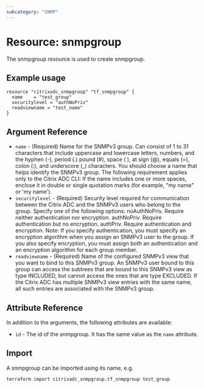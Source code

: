 ```yaml
---
subcategory: "SNMP"
---
```


# Resource: snmpgroup

The snmpgroup resource is used to create snmpgroup.


## Example usage

```hcl
resource "citrixadc_snmpgroup" "tf_snmpgroup" {
  name    = "test_group"
  securitylevel = "authNoPriv"
  readviewname = "test_name"
}
```


## Argument Reference

* `name` - (Required) Name for the SNMPv3 group. Can consist of 1 to 31 characters that include uppercase and lowercase letters, numbers, and the hyphen (-), period (.) pound (#), space ( ), at sign (@), equals (=), colon (:), and underscore (_) characters.  You should choose a name that helps identify the SNMPv3 group.               The following requirement applies only to the Citrix ADC CLI: If the name includes one or more spaces, enclose it in double or single quotation marks (for example, "my name" or 'my name').
* `securitylevel` - (Required) Security level required for communication between the Citrix ADC and the SNMPv3 users who belong to the group. Specify one of the following options: noAuthNoPriv. Require neither authentication nor encryption. authNoPriv. Require authentication but no encryption. authPriv. Require authentication and encryption. Note: If you specify authentication, you must specify an encryption algorithm when you assign an SNMPv3 user to the group. If you also specify encryption, you must assign both an authentication and an encryption algorithm for each group member.
* `readviewname` - (Required) Name of the configured SNMPv3 view that you want to bind to this SNMPv3 group. An SNMPv3 user bound to this group can access the subtrees that are bound to this SNMPv3 view as type INCLUDED, but cannot access the ones that are type EXCLUDED. If the Citrix ADC has multiple SNMPv3 view entries with the same name, all such entries are associated with the SNMPv3 group.



## Attribute Reference

In addition to the arguments, the following attributes are available:

* `id` - The id of the snmpgroup. It has the same value as the `name` attribute.


## Import

A snmpgroup can be imported using its name, e.g.

```shell
terraform import citrixadc_snmpgroup.tf_snmpgroup test_group
```

